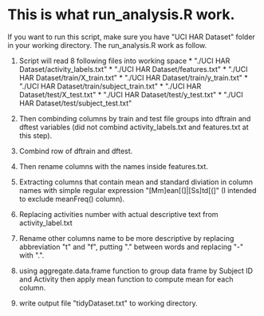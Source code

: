This is what run_analysis.R work.
===========
If you want to run this script, make sure you have "UCI HAR Dataset" folder in your working directory.
The run_analysis.R work as follow.

  1. Script will read 8 following files into working space
    * "./UCI HAR Dataset/activity_labels.txt"
    * "./UCI HAR Dataset/features.txt"
    * "./UCI HAR Dataset/train/X_train.txt"
    * "./UCI HAR Dataset/train/y_train.txt"
    * "./UCI HAR Dataset/train/subject_train.txt"
    * "./UCI HAR Dataset/test/X_test.txt"
    * "./UCI HAR Dataset/test/y_test.txt"
    * "./UCI HAR Dataset/test/subject_test.txt"

  2. Then combinding columns by train and test file groups into dftrain and dftest variables (did not combind activity_labels.txt and features.txt at this step).
  3. Combind row of dftrain and dftest.
  4. Then rename columns with the names inside features.txt.
  5. Extracting columns that contain mean and standard diviation in column names with simple regular expression "[Mm]ean[(]|[Ss]td[(]" (I intended to exclude meanFreq() column).
  6. Replacing activities number with actual descriptive text from activity_label.txt
  7. Rename other columns name to be more descriptive by replacing abbreviation "t" and "f", putting "." between words and replacing "-" with ".".
  8. using aggregate.data.frame function to group data frame by Subject ID and Activity then apply mean function to compute mean for each column.
  9. write output file "tidyDataset.txt" to working directory.
